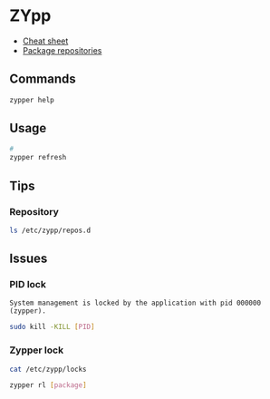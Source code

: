 # ZYpp

- [Cheat sheet](https://en.opensuse.org/SDB:Zypper_usage)
- [Package repositories](https://en.opensuse.org/Package_repositories)

## Commands

```sh
zypper help
```

## Usage

```sh
#
zypper refresh
```

## Tips

### Repository

```sh
ls /etc/zypp/repos.d
```

## Issues

### PID lock

```log
System management is locked by the application with pid 000000 (zypper).
```

```sh
sudo kill -KILL [PID]
```

### Zypper lock

```sh
cat /etc/zypp/locks
```

```sh
zypper rl [package]
```
